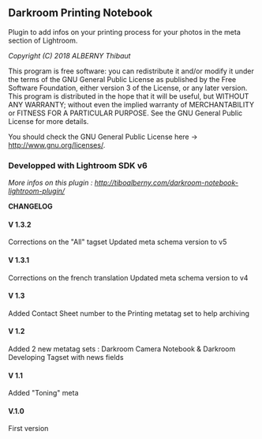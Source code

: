 ## Darkroom Printing Notebook

Plugin to add infos on your printing process for your photos in the meta section of Lightroom.

*Copyright (C) 2018  ALBERNY Thibaut*

This program is free software: you can redistribute it and/or modify it under the terms of the GNU General Public License as published by the Free Software Foundation, either version 3 of the License, or any later version.
This program is distributed in the hope that it will be useful, but WITHOUT ANY WARRANTY; without even the implied warranty of MERCHANTABILITY or FITNESS FOR A PARTICULAR PURPOSE.  See the GNU General Public License for more details.

You should check the GNU General Public License
here -> http://www.gnu.org/licenses/.


### Developped with Lightroom SDK v6 
*More infos on this plugin : http://tiboalberny.com/darkroom-notebook-lightroom-plugin/*

**CHANGELOG**
#### V 1.3.2
Corrections on the "All" tagset 
Updated meta schema version to v5

#### V 1.3.1
Corrections on the french translation
Updated meta schema version to v4

#### V 1.3
Added Contact Sheet number to the Printing metatag set to help archiving

#### V 1.2
Added 2 new metatag sets : Darkroom Camera Notebook & Darkroom Developing Tagset with news fields

#### V 1.1
Added "Toning" meta

#### V.1.0
First version 